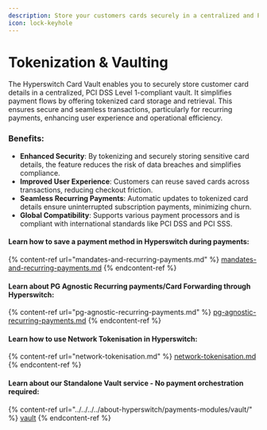 ```yaml
---
description: Store your customers cards securely in a centralized and PCI compliant vault
icon: lock-keyhole
---
```


# Tokenization & Vaulting

The Hyperswitch Card Vault enables you to securely store customer card details in a centralized, PCI DSS Level 1-compliant vault. It simplifies payment flows by offering tokenized card storage and retrieval. This ensures secure and seamless transactions, particularly for recurring payments, enhancing user experience and operational efficiency.

### Benefits:

* **Enhanced Security**: By tokenizing and securely storing sensitive card details, the feature reduces the risk of data breaches and simplifies compliance.
* **Improved User Experience**: Customers can reuse saved cards across transactions, reducing checkout friction.
* **Seamless Recurring Payments**: Automatic updates to tokenized card details ensure uninterrupted subscription payments, minimizing churn.
* **Global Compatibility**: Supports various payment processors and is compliant with international standards like PCI DSS and PCI SSS.

#### Learn how to save a payment method in Hyperswitch during payments:

{% content-ref url="mandates-and-recurring-payments.md" %}
[mandates-and-recurring-payments.md](mandates-and-recurring-payments.md)
{% endcontent-ref %}

#### Learn about PG Agnostic Recurring payments/Card Forwarding through Hyperswitch:

{% content-ref url="pg-agnostic-recurring-payments.md" %}
[pg-agnostic-recurring-payments.md](pg-agnostic-recurring-payments.md)
{% endcontent-ref %}

#### Learn how to use Network Tokenisation in Hyperswitch:

{% content-ref url="network-tokenisation.md" %}
[network-tokenisation.md](network-tokenisation.md)
{% endcontent-ref %}

#### Learn about our Standalone Vault service - No payment orchestration required:

{% content-ref url="../../../../about-hyperswitch/payments-modules/vault/" %}
[vault](../../../../about-hyperswitch/payments-modules/vault/)
{% endcontent-ref %}
